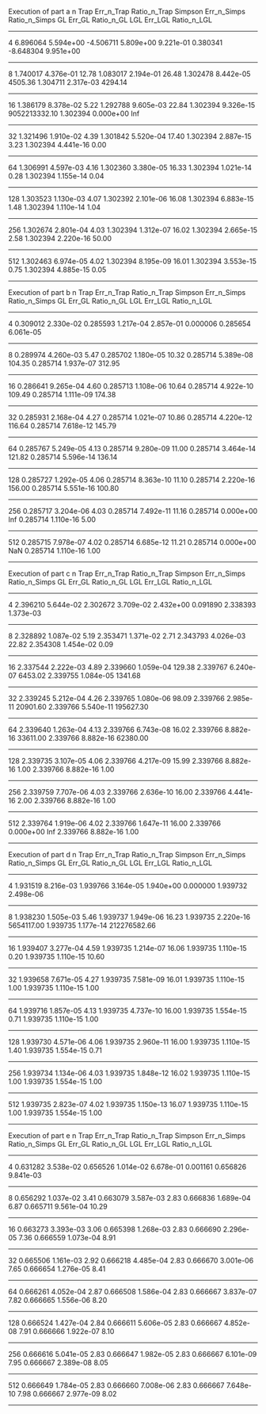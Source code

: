Execution of part a
  n      Trap      Err_n_Trap  Ratio_n_Trap     Simpson    Err_n_Simps  Ratio_n_Simps     GL       Err_GL     Ratio_n_GL      LGL        Err_LGL     Ratio_n_LGL
__________________________________________________________________________________________________________________________________________________________________________
  4    6.896064     5.594e+00                 -4.506711    5.809e+00                 9.221e-01     0.380341                 -8.648304    9.951e+00
__________________________________________________________________________________________________________________________________________________________________________
  8    1.740017     4.376e-01        12.78     1.083017    2.194e-01        26.48     1.302478    8.442e-05      4505.36     1.304711    2.317e-03      4294.14
__________________________________________________________________________________________________________________________________________________________________________
 16    1.386179     8.378e-02         5.22     1.292788    9.605e-03        22.84     1.302394    9.326e-15   9052213332.10     1.302394    0.000e+00          Inf
__________________________________________________________________________________________________________________________________________________________________________
 32    1.321496     1.910e-02         4.39     1.301842    5.520e-04        17.40     1.302394    2.887e-15         3.23     1.302394    4.441e-16         0.00
__________________________________________________________________________________________________________________________________________________________________________
 64    1.306991     4.597e-03         4.16     1.302360    3.380e-05        16.33     1.302394    1.021e-14         0.28     1.302394    1.155e-14         0.04
__________________________________________________________________________________________________________________________________________________________________________
128    1.303523     1.130e-03         4.07     1.302392    2.101e-06        16.08     1.302394    6.883e-15         1.48     1.302394    1.110e-14         1.04
__________________________________________________________________________________________________________________________________________________________________________
256    1.302674     2.801e-04         4.03     1.302394    1.312e-07        16.02     1.302394    2.665e-15         2.58     1.302394    2.220e-16        50.00
__________________________________________________________________________________________________________________________________________________________________________
512    1.302463     6.974e-05         4.02     1.302394    8.195e-09        16.01     1.302394    3.553e-15         0.75     1.302394    4.885e-15         0.05
__________________________________________________________________________________________________________________________________________________________________________
Execution of part b
  n      Trap      Err_n_Trap  Ratio_n_Trap     Simpson    Err_n_Simps  Ratio_n_Simps     GL       Err_GL     Ratio_n_GL      LGL        Err_LGL     Ratio_n_LGL
__________________________________________________________________________________________________________________________________________________________________________
  4    0.309012     2.330e-02                  0.285593    1.217e-04                 2.857e-01     0.000006                  0.285654    6.061e-05
__________________________________________________________________________________________________________________________________________________________________________
  8    0.289974     4.260e-03         5.47     0.285702    1.180e-05        10.32     0.285714    5.389e-08       104.35     0.285714    1.937e-07       312.95
__________________________________________________________________________________________________________________________________________________________________________
 16    0.286641     9.265e-04         4.60     0.285713    1.108e-06        10.64     0.285714    4.922e-10       109.49     0.285714    1.111e-09       174.38
__________________________________________________________________________________________________________________________________________________________________________
 32    0.285931     2.168e-04         4.27     0.285714    1.021e-07        10.86     0.285714    4.220e-12       116.64     0.285714    7.618e-12       145.79
__________________________________________________________________________________________________________________________________________________________________________
 64    0.285767     5.249e-05         4.13     0.285714    9.280e-09        11.00     0.285714    3.464e-14       121.82     0.285714    5.596e-14       136.14
__________________________________________________________________________________________________________________________________________________________________________
128    0.285727     1.292e-05         4.06     0.285714    8.363e-10        11.10     0.285714    2.220e-16       156.00     0.285714    5.551e-16       100.80
__________________________________________________________________________________________________________________________________________________________________________
256    0.285717     3.204e-06         4.03     0.285714    7.492e-11        11.16     0.285714    0.000e+00          Inf     0.285714    1.110e-16         5.00
__________________________________________________________________________________________________________________________________________________________________________
512    0.285715     7.978e-07         4.02     0.285714    6.685e-12        11.21     0.285714    0.000e+00          NaN     0.285714    1.110e-16         1.00
__________________________________________________________________________________________________________________________________________________________________________
Execution of part c
  n      Trap      Err_n_Trap  Ratio_n_Trap     Simpson    Err_n_Simps  Ratio_n_Simps     GL       Err_GL     Ratio_n_GL      LGL        Err_LGL     Ratio_n_LGL
__________________________________________________________________________________________________________________________________________________________________________
  4    2.396210     5.644e-02                  2.302672    3.709e-02                 2.432e+00     0.091890                  2.338393    1.373e-03
__________________________________________________________________________________________________________________________________________________________________________
  8    2.328892     1.087e-02         5.19     2.353471    1.371e-02         2.71     2.343793    4.026e-03        22.82     2.354308    1.454e-02         0.09
__________________________________________________________________________________________________________________________________________________________________________
 16    2.337544     2.222e-03         4.89     2.339660    1.059e-04       129.38     2.339767    6.240e-07      6453.02     2.339755    1.084e-05      1341.68
__________________________________________________________________________________________________________________________________________________________________________
 32    2.339245     5.212e-04         4.26     2.339765    1.080e-06        98.09     2.339766    2.985e-11     20901.60     2.339766    5.540e-11    195627.30
__________________________________________________________________________________________________________________________________________________________________________
 64    2.339640     1.263e-04         4.13     2.339766    6.743e-08        16.02     2.339766    8.882e-16     33611.00     2.339766    8.882e-16     62380.00
__________________________________________________________________________________________________________________________________________________________________________
128    2.339735     3.107e-05         4.06     2.339766    4.217e-09        15.99     2.339766    8.882e-16         1.00     2.339766    8.882e-16         1.00
__________________________________________________________________________________________________________________________________________________________________________
256    2.339759     7.707e-06         4.03     2.339766    2.636e-10        16.00     2.339766    4.441e-16         2.00     2.339766    8.882e-16         1.00
__________________________________________________________________________________________________________________________________________________________________________
512    2.339764     1.919e-06         4.02     2.339766    1.647e-11        16.00     2.339766    0.000e+00          Inf     2.339766    8.882e-16         1.00
__________________________________________________________________________________________________________________________________________________________________________
Execution of part d
  n      Trap      Err_n_Trap  Ratio_n_Trap     Simpson    Err_n_Simps  Ratio_n_Simps     GL       Err_GL     Ratio_n_GL      LGL        Err_LGL     Ratio_n_LGL
__________________________________________________________________________________________________________________________________________________________________________
  4    1.931519     8.216e-03                  1.939766    3.164e-05                 1.940e+00     0.000000                  1.939732    2.498e-06
__________________________________________________________________________________________________________________________________________________________________________
  8    1.938230     1.505e-03         5.46     1.939737    1.949e-06        16.23     1.939735    2.220e-16   5654117.00     1.939735    1.177e-14   212276582.66
__________________________________________________________________________________________________________________________________________________________________________
 16    1.939407     3.277e-04         4.59     1.939735    1.214e-07        16.06     1.939735    1.110e-15         0.20     1.939735    1.110e-15        10.60
__________________________________________________________________________________________________________________________________________________________________________
 32    1.939658     7.671e-05         4.27     1.939735    7.581e-09        16.01     1.939735    1.110e-15         1.00     1.939735    1.110e-15         1.00
__________________________________________________________________________________________________________________________________________________________________________
 64    1.939716     1.857e-05         4.13     1.939735    4.737e-10        16.00     1.939735    1.554e-15         0.71     1.939735    1.110e-15         1.00
__________________________________________________________________________________________________________________________________________________________________________
128    1.939730     4.571e-06         4.06     1.939735    2.960e-11        16.00     1.939735    1.110e-15         1.40     1.939735    1.554e-15         0.71
__________________________________________________________________________________________________________________________________________________________________________
256    1.939734     1.134e-06         4.03     1.939735    1.848e-12        16.02     1.939735    1.110e-15         1.00     1.939735    1.554e-15         1.00
__________________________________________________________________________________________________________________________________________________________________________
512    1.939735     2.823e-07         4.02     1.939735    1.150e-13        16.07     1.939735    1.110e-15         1.00     1.939735    1.554e-15         1.00
__________________________________________________________________________________________________________________________________________________________________________
Execution of part e
  n      Trap      Err_n_Trap  Ratio_n_Trap     Simpson    Err_n_Simps  Ratio_n_Simps     GL       Err_GL     Ratio_n_GL      LGL        Err_LGL     Ratio_n_LGL
__________________________________________________________________________________________________________________________________________________________________________
  4    0.631282     3.538e-02                  0.656526    1.014e-02                 6.678e-01     0.001161                  0.656826    9.841e-03
__________________________________________________________________________________________________________________________________________________________________________
  8    0.656292     1.037e-02         3.41     0.663079    3.587e-03         2.83     0.666836    1.689e-04         6.87     0.665711    9.561e-04        10.29
__________________________________________________________________________________________________________________________________________________________________________
 16    0.663273     3.393e-03         3.06     0.665398    1.268e-03         2.83     0.666690    2.296e-05         7.36     0.666559    1.073e-04         8.91
__________________________________________________________________________________________________________________________________________________________________________
 32    0.665506     1.161e-03         2.92     0.666218    4.485e-04         2.83     0.666670    3.001e-06         7.65     0.666654    1.276e-05         8.41
__________________________________________________________________________________________________________________________________________________________________________
 64    0.666261     4.052e-04         2.87     0.666508    1.586e-04         2.83     0.666667    3.837e-07         7.82     0.666665    1.556e-06         8.20
__________________________________________________________________________________________________________________________________________________________________________
128    0.666524     1.427e-04         2.84     0.666611    5.606e-05         2.83     0.666667    4.852e-08         7.91     0.666666    1.922e-07         8.10
__________________________________________________________________________________________________________________________________________________________________________
256    0.666616     5.041e-05         2.83     0.666647    1.982e-05         2.83     0.666667    6.101e-09         7.95     0.666667    2.389e-08         8.05
__________________________________________________________________________________________________________________________________________________________________________
512    0.666649     1.784e-05         2.83     0.666660    7.008e-06         2.83     0.666667    7.648e-10         7.98     0.666667    2.977e-09         8.02
__________________________________________________________________________________________________________________________________________________________________________
